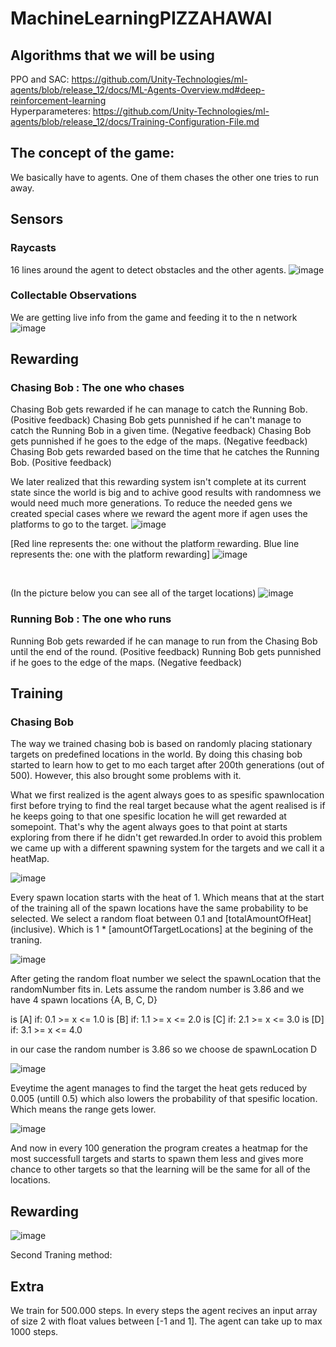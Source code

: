 # MachineLearningPIZZAHAWAI

## Algorithms that we will be using
PPO and SAC: https://github.com/Unity-Technologies/ml-agents/blob/release_12/docs/ML-Agents-Overview.md#deep-reinforcement-learning
<br>
Hyperparameteres: https://github.com/Unity-Technologies/ml-agents/blob/release_12/docs/Training-Configuration-File.md

## The concept of the game:
We basically have to agents. One of them chases the other one tries to run away.

## Sensors

### Raycasts
16 lines around the agent to detect obstacles and the other agents.
![image](https://user-images.githubusercontent.com/60816119/111170008-c5d27680-85a3-11eb-804f-93571b42df53.png)

### Collectable Observations
We are getting live info from the game and feeding it to the n network
![image](https://user-images.githubusercontent.com/60816119/111170648-75a7e400-85a4-11eb-950f-55201c4c3f35.png)

## Rewarding
### Chasing Bob : The one who chases
Chasing Bob gets rewarded if he can manage to catch the Running Bob. (Positive feedback)
Chasing Bob gets punnished if he can't manage to catch the Running Bob in a given time. (Negative feedback)
Chasing Bob gets punnished if he goes to the edge of the maps. (Negative feedback)
Chasing Bob gets rewarded based on the time that he catches the Running Bob. (Positive feedback)

We later realized that this rewarding system isn't complete at its current state since the world is big and to achive good results with randomness we would need much more generations. To reduce the needed gens we created special cases where we reward the agent more if agen uses the platforms to go to the target.
![image](https://user-images.githubusercontent.com/60816119/111239310-2cce4a80-85f9-11eb-9f6f-d32974a1c858.png)
<br>

[Red line represents the: one without the platform rewarding. Blue line represents the: one with the platform rewarding]
![image](https://user-images.githubusercontent.com/60816119/111347235-4914ca80-867f-11eb-8a0d-09e1c9c66366.png)


<br>

(In the picture below you can see all of the target locations)
![image](https://user-images.githubusercontent.com/60816119/111233196-ce02d400-85ec-11eb-869b-2b7aa199ad9e.png)


### Running Bob : The one who runs
Running Bob gets rewarded if he can manage to run from the Chasing Bob until the end of the round. (Positive feedback)
Running Bob gets punnished if he goes to the edge of the maps. (Negative feedback)

## Training
### Chasing Bob
The way we trained chasing bob is based on randomly placing stationary targets on predefined locations in the world.
By doing this chasing bob started to learn how to get to mo each target after 200th generations (out of 500). However, this also brought some problems with it.

What we first realized is the agent always goes to as spesific spawnlocation first before trying to find the real target because what the agent realised is if he keeps going to that one spesific location he will get rewarded at somepoint. That's why the agent always goes to that point at starts exploring from there if he didn't get rewarded.In order to avoid this problem we came up with a different spawning system for the targets and we call it a heatMap.

![image](https://user-images.githubusercontent.com/60816119/112476007-bc01fd80-8d71-11eb-8df2-9ac917a56292.png)

Every spawn location starts with the heat of 1. Which means that at the start of the training all of the spawn locations have the same probability to be selected.
We select a random float between 0.1 and [totalAmountOfHeat] (inclusive). Which is 1 * [amountOfTargetLocations] at the begining of the traning.

![image](https://user-images.githubusercontent.com/60816119/112476282-071c1080-8d72-11eb-9085-42adbeb3e823.png)

After geting the random float number we select the spawnLocation that the randomNumber fits in.
Lets assume the random number is 3.86 and we have 4 spawn locations {A, B, C, D}

is [A] if: 0.1 >= x <= 1.0 
is [B] if: 1.1 >= x <= 2.0
is [C] if: 2.1 >= x <= 3.0
is [D] if: 3.1 >= x <= 4.0

in our case the random number is 3.86 so we choose de spawnLocation D

![image](https://user-images.githubusercontent.com/60816119/112476735-84478580-8d72-11eb-849c-8264bb40d557.png)

Eveytime the agent manages to find the target the heat gets reduced by 0.005 (untill 0.5) which also lowers the probability of that spesific location. Which means the range gets lower.

![image](https://user-images.githubusercontent.com/60816119/112477933-c0c7b100-8d73-11eb-8a66-29cac5aeb55e.png)


And now in every 100 generation the program creates a heatmap for the most successfull targets and starts to spawn them less and gives more chance to other targets so that the learning will be the same for all of the locations. 


## Rewarding
![image](https://user-images.githubusercontent.com/60816119/111834916-8e8dfd80-88f4-11eb-92a9-ac6c0cb3056e.png)



Second Traning method:

## Extra
We train for 500.000 steps. In every steps the agent recives an input array of size 2 with float values between [-1 and 1]. The agent can take up to max 1000 steps.
